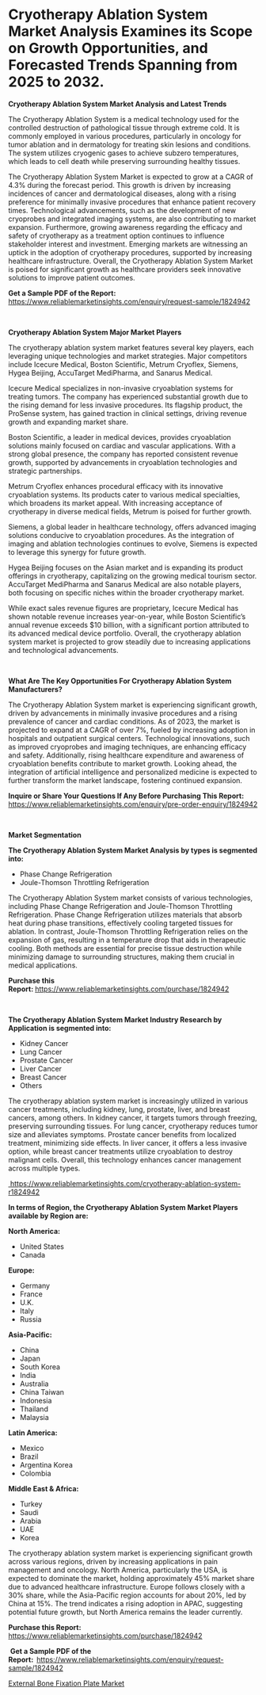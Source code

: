 <p><h1>Cryotherapy Ablation System Market Analysis Examines its Scope on Growth Opportunities, and Forecasted Trends Spanning from 2025 to 2032.</h1></p><p><strong>Cryotherapy Ablation System Market Analysis and Latest Trends</strong></p>
<p><p>The Cryotherapy Ablation System is a medical technology used for the controlled destruction of pathological tissue through extreme cold. It is commonly employed in various procedures, particularly in oncology for tumor ablation and in dermatology for treating skin lesions and conditions. The system utilizes cryogenic gases to achieve subzero temperatures, which leads to cell death while preserving surrounding healthy tissues.</p><p>The Cryotherapy Ablation System Market is expected to grow at a CAGR of 4.3% during the forecast period. This growth is driven by increasing incidences of cancer and dermatological diseases, along with a rising preference for minimally invasive procedures that enhance patient recovery times. Technological advancements, such as the development of new cryoprobes and integrated imaging systems, are also contributing to market expansion. Furthermore, growing awareness regarding the efficacy and safety of cryotherapy as a treatment option continues to influence stakeholder interest and investment. Emerging markets are witnessing an uptick in the adoption of cryotherapy procedures, supported by increasing healthcare infrastructure. Overall, the Cryotherapy Ablation System Market is poised for significant growth as healthcare providers seek innovative solutions to improve patient outcomes.</p></p>
<p><strong>Get a Sample PDF of the Report:&nbsp;</strong> <a href="https://www.reliablemarketinsights.com/enquiry/request-sample/1824942?utm_campaign=3199&utm_medium=2&utm_source=Github&utm_content=ia&utm_term=05032025&utm_id=cryotherapy-ablation-system">https://www.reliablemarketinsights.com/enquiry/request-sample/1824942</a></p>
<p>&nbsp;</p>
<p><strong>Cryotherapy Ablation System Major Market Players</strong></p>
<p><p>The cryotherapy ablation system market features several key players, each leveraging unique technologies and market strategies. Major competitors include Icecure Medical, Boston Scientific, Metrum Cryoflex, Siemens, Hygea Beijing, AccuTarget MediPharma, and Sanarus Medical.</p><p>Icecure Medical specializes in non-invasive cryoablation systems for treating tumors. The company has experienced substantial growth due to the rising demand for less invasive procedures. Its flagship product, the ProSense system, has gained traction in clinical settings, driving revenue growth and expanding market share.</p><p>Boston Scientific, a leader in medical devices, provides cryoablation solutions mainly focused on cardiac and vascular applications. With a strong global presence, the company has reported consistent revenue growth, supported by advancements in cryoablation technologies and strategic partnerships.</p><p>Metrum Cryoflex enhances procedural efficacy with its innovative cryoablation systems. Its products cater to various medical specialties, which broadens its market appeal. With increasing acceptance of cryotherapy in diverse medical fields, Metrum is poised for further growth.</p><p>Siemens, a global leader in healthcare technology, offers advanced imaging solutions conducive to cryoablation procedures. As the integration of imaging and ablation technologies continues to evolve, Siemens is expected to leverage this synergy for future growth.</p><p>Hygea Beijing focuses on the Asian market and is expanding its product offerings in cryotherapy, capitalizing on the growing medical tourism sector. AccuTarget MediPharma and Sanarus Medical are also notable players, both focusing on specific niches within the broader cryotherapy market.</p><p>While exact sales revenue figures are proprietary, Icecure Medical has shown notable revenue increases year-on-year, while Boston Scientific’s annual revenue exceeds $10 billion, with a significant portion attributed to its advanced medical device portfolio. Overall, the cryotherapy ablation system market is projected to grow steadily due to increasing applications and technological advancements.</p></p>
<p>&nbsp;</p>
<p><strong>What Are The Key Opportunities For Cryotherapy Ablation System Manufacturers?</strong></p>
<p><p>The Cryotherapy Ablation System market is experiencing significant growth, driven by advancements in minimally invasive procedures and a rising prevalence of cancer and cardiac conditions. As of 2023, the market is projected to expand at a CAGR of over 7%, fueled by increasing adoption in hospitals and outpatient surgical centers. Technological innovations, such as improved cryoprobes and imaging techniques, are enhancing efficacy and safety. Additionally, rising healthcare expenditure and awareness of cryoablation benefits contribute to market growth. Looking ahead, the integration of artificial intelligence and personalized medicine is expected to further transform the market landscape, fostering continued expansion.</p></p>
<p><strong>Inquire or Share Your Questions If Any Before Purchasing This Report:</strong> <a href="https://www.reliablemarketinsights.com/enquiry/pre-order-enquiry/1824942?utm_campaign=3199&utm_medium=2&utm_source=Github&utm_content=ia&utm_term=05032025&utm_id=cryotherapy-ablation-system">https://www.reliablemarketinsights.com/enquiry/pre-order-enquiry/1824942</a></p>
<p>&nbsp;</p>
<p><strong>Market Segmentation</strong></p>
<p><strong>The Cryotherapy Ablation System Market Analysis by types is segmented into:</strong></p>
<p><ul><li>Phase Change Refrigeration</li><li>Joule-Thomson Throttling Refrigeration</li></ul></p>
<p><p>The Cryotherapy Ablation System market consists of various technologies, including Phase Change Refrigeration and Joule-Thomson Throttling Refrigeration. Phase Change Refrigeration utilizes materials that absorb heat during phase transitions, effectively cooling targeted tissues for ablation. In contrast, Joule-Thomson Throttling Refrigeration relies on the expansion of gas, resulting in a temperature drop that aids in therapeutic cooling. Both methods are essential for precise tissue destruction while minimizing damage to surrounding structures, making them crucial in medical applications.</p></p>
<p><strong>Purchase this Report:&nbsp;</strong><a href="https://www.reliablemarketinsights.com/purchase/1824942?utm_campaign=3199&utm_medium=2&utm_source=Github&utm_content=ia&utm_term=05032025&utm_id=cryotherapy-ablation-system">https://www.reliablemarketinsights.com/purchase/1824942</a></p>
<p>&nbsp;</p>
<p><strong>The Cryotherapy Ablation System Market Industry Research by Application is segmented into:</strong></p>
<p><ul><li>Kidney Cancer</li><li>Lung Cancer</li><li>Prostate Cancer</li><li>Liver Cancer</li><li>Breast Cancer</li><li>Others</li></ul></p>
<p><p>The cryotherapy ablation system market is increasingly utilized in various cancer treatments, including kidney, lung, prostate, liver, and breast cancers, among others. In kidney cancer, it targets tumors through freezing, preserving surrounding tissues. For lung cancer, cryotherapy reduces tumor size and alleviates symptoms. Prostate cancer benefits from localized treatment, minimizing side effects. In liver cancer, it offers a less invasive option, while breast cancer treatments utilize cryoablation to destroy malignant cells. Overall, this technology enhances cancer management across multiple types.</p></p>
<p><a href="https://www.reliablemarketinsights.com/cryotherapy-ablation-system-r1824942?utm_campaign=3199&utm_medium=2&utm_source=Github&utm_content=ia&utm_term=05032025&utm_id=cryotherapy-ablation-system">&nbsp;https://www.reliablemarketinsights.com/cryotherapy-ablation-system-r1824942</a></p>
<p><strong>In terms of Region, the Cryotherapy Ablation System Market Players available by Region are:</strong></p>
<p>
    <p> <strong> North America: </strong>
        <ul>
            <li>United States</li>
            <li>Canada</li>
        </ul>
        </p> 
    <p> <strong> Europe: </strong>
        <ul>
            <li>Germany</li>
            <li>France</li>
            <li>U.K.</li>
            <li>Italy</li>
            <li>Russia</li>
        </ul>
        </p> 
    <p> <strong> Asia-Pacific: </strong>
        <ul>
            <li>China</li>
            <li>Japan</li>
            <li>South Korea</li>
            <li>India</li>
            <li>Australia</li>
            <li>China Taiwan</li>
            <li>Indonesia</li>
            <li>Thailand</li>
            <li>Malaysia</li>
        </ul>
        </p> 
    <p> <strong> Latin America: </strong>
        <ul>
            <li>Mexico</li>
            <li>Brazil</li>
            <li>Argentina Korea</li>
            <li>Colombia</li>
        </ul>
        </p> 
    <p> <strong> Middle East & Africa: </strong>
        <ul>
            <li>Turkey</li>
            <li>Saudi</li>
            <li>Arabia</li>
            <li>UAE</li>
            <li>Korea</li>
        </ul>
    </p>
    </p>
<p><p>The cryotherapy ablation system market is experiencing significant growth across various regions, driven by increasing applications in pain management and oncology. North America, particularly the USA, is expected to dominate the market, holding approximately 45% market share due to advanced healthcare infrastructure. Europe follows closely with a 30% share, while the Asia-Pacific region accounts for about 20%, led by China at 15%. The trend indicates a rising adoption in APAC, suggesting potential future growth, but North America remains the leader currently.</p></p>
<p><strong>Purchase this Report: </strong><a href="https://www.reliablemarketinsights.com/purchase/1824942?utm_campaign=3199&utm_medium=2&utm_source=Github&utm_content=ia&utm_term=05032025&utm_id=cryotherapy-ablation-system">https://www.reliablemarketinsights.com/purchase/1824942</a></p>
<p>&nbsp;<strong>Get a Sample PDF of the Report:&nbsp;&nbsp;</strong><a href="https://www.reliablemarketinsights.com/enquiry/request-sample/1824942?utm_campaign=3199&utm_medium=2&utm_source=Github&utm_content=ia&utm_term=05032025&utm_id=cryotherapy-ablation-system">https://www.reliablemarketinsights.com/enquiry/request-sample/1824942</a></p>
<p><strong></strong></p>
<p><p><a href="https://github.com/daphnyvashdi/Market-Research-Report-List-1/blob/main/external-bone-fixation-plate-market.md?utm_campaign=3199&utm_medium=2&utm_source=Github&utm_content=ia&utm_term=05032025&utm_id=cryotherapy-ablation-system">External Bone Fixation Plate Market</a></p></p>